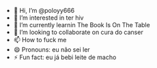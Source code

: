 - 👋 Hi, I’m @poloyy666
- 👀 I’m interested in ter hiv
- 🌱 I’m currently learnin The Book Is On The Table
- 💞️ I’m looking to collaborate on cura do canser
- 📫 How to fuck me
- 😄 Pronouns: eu não sei ler 
- ⚡ Fun fact: eu já bebi leite de macho 
